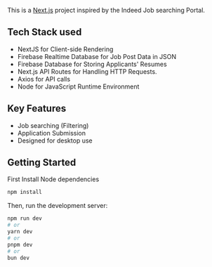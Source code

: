This is a [Next.js](https://nextjs.org/) project inspired by the Indeed Job searching Portal.

## Tech Stack used
* NextJS for Client-side Rendering
* Firebase Realtime Database for Job Post Data in JSON
* Firebase Database for Storing Applicants' Resumes
* Next.js API Routes for Handling HTTP Requests.
* Axios for API calls
* Node for JavaScript Runtime Environment

## Key Features
* Job searching (Filtering)
* Application Submission
* Designed for desktop use 

## Getting Started
First Install Node dependencies

```bash
npm install
```

Then, run the development server:

```bash
npm run dev
# or
yarn dev
# or
pnpm dev
# or
bun dev
```
